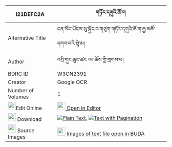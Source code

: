 |I21DEFC2A|གཏོར་དགུའི་ཆོ་ག 
| --- | --- 
|Alternative Title |ངན་སོང་ཡོངས་སུ་སྦྱོང་བ་གཙུག་གཏོར་དགུའི་ཆོ་ག་རྒྱ་མཚོ་དགའ་བའི་སྙེ་མ།
|Author| འབྲི་གུང་ཆུང་ཚང ༠༡་ཆོས་ཀྱི་གྲགས་པ།
|BDRC ID | W3CN2391
|Creator | Google OCR
|Number of Volumes| 1
|<img width="25" src="https://img.icons8.com/color/25/000000/edit-property.png">Edit Online| [<img width="25" src="https://avatars.githubusercontent.com/u/45091458?s=200&v=4"> Open in Editor](http://editor.openpecha.org/I21DEFC2A)
|<img width="25" src="https://img.icons8.com/fluent/48/000000/download-2.png"/>  Download | [![](https://img.icons8.com/color/20/000000/txt.png)Plain Text](https://github.com/Openpecha/I21DEFC2A/releases/download/v1/tor_gu_i_choga_plain_I21DEFC2A.zip), [![](https://img.icons8.com/color/20/000000/txt.png)Text with Pagination](https://github.com/Openpecha/I21DEFC2A/releases/download/v1/tor_gu_i_choga_pages_I21DEFC2A.zip)
|<img width="25" src="https://img.icons8.com/plasticine/100/000000/pictures-folder.png"/>  Source Images | [<img width="25" src="https://library.bdrc.io/icons/BUDA-small.svg"> Images of text file open in BUDA](https://library.bdrc.io/show/bdr:W3CN2391)